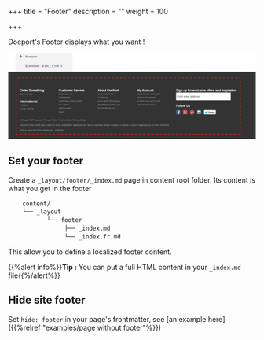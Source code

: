 +++
title = "Footer"
description = ""
weight = 100

+++

Docport's Footer displays what you want !

![footer](screenshot.png?classes=border,shadow)

## Set your footer

Create a `_layout/footer/_index.md` page in content root folder. 
Its content is what you get in the footer

```bash
	content/
	└──	_layout
		   └── footer
				├──	_index.md
				└──	_index.fr.md
```

This allow you to define a localized footer content.

{{%alert info%}}**Tip :** You can put a full HTML content in your `_index.md` file{{%/alert%}}

## Hide site footer
Set `hide: footer` in your page's frontmatter, see [an example here]({{%relref "examples/page without footer"%}})

